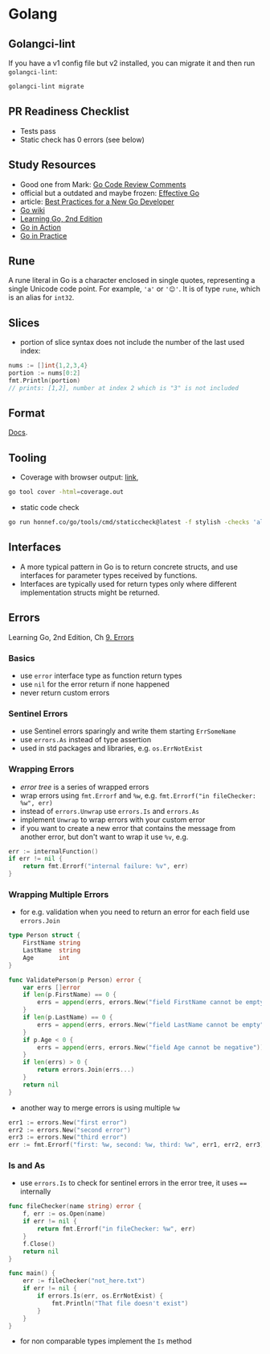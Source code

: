 # Golang

## Golangci-lint

If you have a v1 config file but v2 installed, you can migrate it and then run `golangci-lint`:

```sh
golangci-lint migrate
```

## PR Readiness Checklist

- Tests pass
- Static check has 0 errors (see below)

## Study Resources

- Good one from Mark: [Go Code Review Comments](https://go.dev/wiki/CodeReviewComments)
- official but a outdated and maybe frozen: [Effective Go](https://go.dev/doc/effective_go)
- article: [Best Practices for a New Go Developer](https://www.cloudbees.com/blog/best-practices-for-a-new-go-developer)
- [Go wiki](https://go.dev/wiki)
- [Learning Go, 2nd Edition](https://learning.oreilly.com/library/view/learning-go-2nd/9781098139285)
- [Go in Action](https://learning.oreilly.com/library/view/go-in-action/9781617291784)
- [Go in Practice](https://learning.oreilly.com/library/view/go-in-practice/9781633430075/)

## Rune

A rune literal in Go is a character enclosed in single quotes, representing a single Unicode code point. For example, `'a'` or `'😊'`. It is of type `rune`, which is an alias for `int32`.

## Slices

- portion of slice syntax does not include the number of the last used index:
```go
nums := []int{1,2,3,4}
portion := nums[0:2]
fmt.Println(portion) 
// prints: [1,2], number at index 2 which is "3" is not included
```
## Format

[Docs](https://pkg.go.dev/fmt).

## Tooling

- Coverage with browser output: [link](https://go.dev/blog/cover), 
```bash
go tool cover -html=coverage.out
```
- static code check
```bash
go run honnef.co/go/tools/cmd/staticcheck@latest -f stylish -checks 'all,-ST1000' ./...
```
## Interfaces

- A more typical pattern in Go is to return concrete structs, and use interfaces for parameter types received by functions.
- Interfaces are typically used for return types only where different implementation structs might be returned.

## Errors

Learning Go, 2nd Edition, Ch [9. Errors](https://learning.oreilly.com/library/view/learning-go-2nd/9781098139285/ch09.html#id109)

### Basics

- use `error` interface type as function return types
- use `nil` for the error return if none happened
- never return custom errors

### Sentinel Errors

- use Sentinel errors sparingly and write them starting `ErrSomeName`
- use `errors.As` instead of type assertion
- used in std packages and libraries, e.g. `os.ErrNotExist`

### Wrapping Errors

- *error tree* is a series of wrapped errors
- wrap errors using `fmt.Errorf` and `%w`, e.g. `fmt.Errorf("in fileChecker: %w", err)`
- instead of `errors.Unwrap` use `errors.Is` and `errors.As`
- implement `Unwrap` to wrap errors with your custom error
- if you want to create a new error that contains the message from another error, but don't want to wrap it use `%v`, e.g. 

```go
err := internalFunction()
if err != nil {
    return fmt.Errorf("internal failure: %v", err)
}
```

### Wrapping Multiple Errors

- for e.g. validation when you need to return an error for each field use `errors.Join`

```go
type Person struct {
    FirstName string
    LastName  string
    Age       int
}

func ValidatePerson(p Person) error {
    var errs []error
    if len(p.FirstName) == 0 {
        errs = append(errs, errors.New("field FirstName cannot be empty"))
    }
    if len(p.LastName) == 0 {
        errs = append(errs, errors.New("field LastName cannot be empty"))
    }
    if p.Age < 0 {
        errs = append(errs, errors.New("field Age cannot be negative"))
    }
    if len(errs) > 0 {
        return errors.Join(errs...)
    }
    return nil
}
```
- another way to merge errors is using multiple `%w`

```go
err1 := errors.New("first error")
err2 := errors.New("second error")
err3 := errors.New("third error")
err := fmt.Errorf("first: %w, second: %w, third: %w", err1, err2, err3)
```

### Is and As

- use `errors.Is` to check for sentinel errors in the error tree, it uses `==` internally

```go
func fileChecker(name string) error {
    f, err := os.Open(name)
    if err != nil {
        return fmt.Errorf("in fileChecker: %w", err)
    }
    f.Close()
    return nil
}

func main() {
    err := fileChecker("not_here.txt")
    if err != nil {
        if errors.Is(err, os.ErrNotExist) {
            fmt.Println("That file doesn't exist")
        }
    }
}
```
- for non comparable types implement the `Is` method
